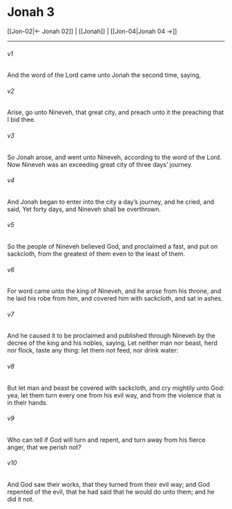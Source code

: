 # Jonah 3

[[Jon-02|← Jonah 02]] | [[Jonah]] | [[Jon-04|Jonah 04 →]]
***

###### v1
And the word of the Lord came unto Jonah the second time, saying,
###### v2
Arise, go unto Nineveh, that great city, and preach unto it the preaching that I bid thee.
###### v3
So Jonah arose, and went unto Nineveh, according to the word of the Lord. Now Nineveh was an exceeding great city of three days’ journey.
###### v4
And Jonah began to enter into the city a day’s journey, and he cried, and said, Yet forty days, and Nineveh shall be overthrown.
###### v5
So the people of Nineveh believed God, and proclaimed a fast, and put on sackcloth, from the greatest of them even to the least of them.
###### v6
For word came unto the king of Nineveh, and he arose from his throne, and he laid his robe from him, and covered him with sackcloth, and sat in ashes.
###### v7
And he caused it to be proclaimed and published through Nineveh by the decree of the king and his nobles, saying, Let neither man nor beast, herd nor flock, taste any thing: let them not feed, nor drink water:
###### v8
But let man and beast be covered with sackcloth, and cry mightily unto God: yea, let them turn every one from his evil way, and from the violence that is in their hands.
###### v9
Who can tell if God will turn and repent, and turn away from his fierce anger, that we perish not?
###### v10
And God saw their works, that they turned from their evil way; and God repented of the evil, that he had said that he would do unto them; and he did it not. 

